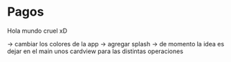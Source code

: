 # Pagos
Hola mundo cruel xD

-> cambiar los colores de la app
-> agregar splash
-> de momento la idea es dejar en el main unos cardview para las distintas operaciones

